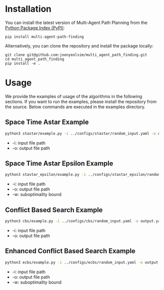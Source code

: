 Installation
===============

You can install the latest version of Multi-Agent Path Planning from the [Python Package Index (PyPI)](https://pypi.org/project/multi-agent-path-finding/):

```shell
pip install multi-agent-path-finding
```

Alternatively, you can clone the repository and install the package locally:

```shell
git clone git@github.com:joonyeolsim/multi_agent_path_finding.git
cd multi_agent_path_finding
pip install -e .
```

Usage
===============

We provide the examples of usage of the algorithms in the following sections.
If you want to run the examples, please install the repository from the source.
Below commands are executed in the examples directory.

Space Time Astar Example
---------------
```bash
python3 stastar/example.py -i ../configs/stastar/random_input.yaml -o output.yaml
```
- -i: input file path
- -o: output file path

Space Time Astar Epsilon Example
---------------
```bash
python3 stastar_epsilon/example.py -i ../configs/stastar_epsilon/random_input.yaml -o output.yaml -w 1.1
```
- -i: input file path
- -o: output file path
- -w: suboptimality bound

Conflict Based Search Example
---------------
```bash
python3 cbs/example.py -i ../configs/cbs/random_input.yaml -o output.yaml
```
- -i: input file path
- -o: output file path

Enhanced Conflict Based Search Example
---------------
```bash
python3 ecbs/example.py -i ../configs/ecbs/random_input.yaml -o output.yaml -w 1.1
```
- -i: input file path
- -o: output file path
- -w: suboptimality bound
